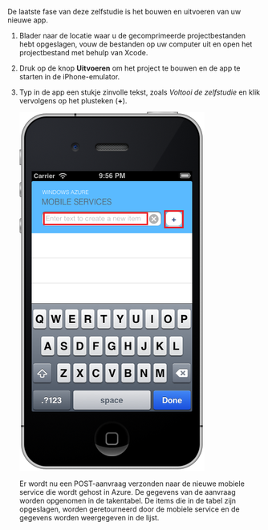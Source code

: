 


De laatste fase van deze zelfstudie is het bouwen en uitvoeren van uw nieuwe app.

1. Blader naar de locatie waar u de gecomprimeerde projectbestanden hebt opgeslagen, vouw de bestanden op uw computer uit en open het projectbestand met behulp van Xcode.

2. Druk op de knop **Uitvoeren** om het project te bouwen en de app te starten in de iPhone-emulator.

3. Typ in de app een stukje zinvolle tekst, zoals _Voltooi de zelfstudie_ en klik vervolgens op het plusteken (**+**).

    ![](./media/mobile-services-ios-run-app/mobile-quickstart-startup-ios.png)

    Er wordt nu een POST-aanvraag verzonden naar de nieuwe mobiele service die wordt gehost in Azure. De gegevens van de aanvraag worden opgenomen in de takentabel. De items die in de tabel zijn opgeslagen, worden geretourneerd door de mobiele service en de gegevens worden weergegeven in de lijst.

    </div>



<!--HONumber=Jun16_HO2-->


